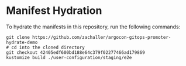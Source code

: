 # Manifest Hydration

To hydrate the manifests in this repository, run the following commands:

```shell
git clone https://github.com/zachaller/argocon-gitops-promoter-hydrate-demo
# cd into the cloned directory
git checkout 42405edf600bd188e64c379f02277466ad179869
kustomize build ./user-configuration/staging/e2e
```
